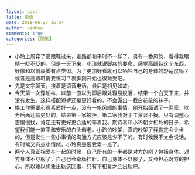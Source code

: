 ```yaml
---
layout: post
title: 杂语
date: 2018-06-27 16:54
author: venhow
comments: true
categories: [随笔]
---
```

<ul>
    <li>小玲上周穿了高跟鞋过来，走路都和平时不一样了，另有一番风韵，看得我眼睛一眨不眨的。但是一天下来，小玲就说脚疼的要命。感觉高跟鞋这个东西，好像和以前裹脚有点类似。为了更加好看就可以牺牲自己的身体的舒适度吗？或者是高跟鞋需要练习？裹脚刚开始也很难受吧。</li>
    <li>先是文字聊天，接着是语音电话，最后是相见如故。</li>
    <li>今天第一次穿船袜，以前一直以为脚后跟处容易脱落，结果一个白天下来，并没有发生。这样搭配短裤还是更好看的，不会露出一截白花花的袜子。</li>
    <li>换工作需要心理素质好一点，没有一帆风顺的事情。刚开始面试了一两家，以为后面还有更好的，结果第一家被拒，第二家我对于工资谈不拢。只有调整心态慢慢找，肯定还有更好更合适的等着我。期待着和小玲朝夕相处的日子，希望我们能一直平和安乐的白头偕老。小玲怕吵架，真的吵架了我肯定会让步的，但是发生一些小事情的沟通方式应该是少不了的。有时候我不太会说话，有时候又有点小情绪，小玲真是要受累一点了。</li>
    <li>两个人真正相爱在一起的时候，自己所有的一半都是对方的吧？包括身体。对方身体不舒服了，自己也会牵肠挂肚。自己身体不舒服了，又会担心对方的担心。所以难以想象出轨这回事，只有不相爱才会出轨吧。</li>
</ul>
